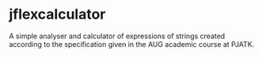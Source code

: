 # jflexcalculator
A simple analyser and calculator of expressions of strings created according to the specification given in the AUG academic course at PJATK.
